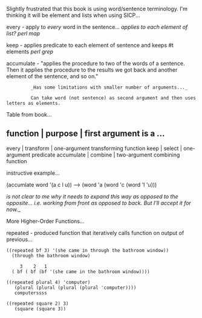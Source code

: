 Slightly frustrated that this book is using word/sentence terminology.
I'm thinking it will be element and lists when using SICP...


every - apply to *every* word in the sentence...
        _applies to each element of list?_
        _perl map_

keep  - applies predicate to each element of sentence and keeps #t elements
        _perl grep_
        
accumulate - "applies the procedure to two of the words of a
             sentence. Then it applies the procedure to the results we
             got back and another element of the sentence, and so on."
             
             _Has some limitations with smaller number of arguments..._

             Can take word (not sentence) as second argument and then uses letters as elements.
             
             
             
Table from book...

function   | purpose   | first argument is a ...
------------------------------------------------------------
every      | transform | one-argument transforming function
keep       | select    | one-argument predicate
accumulate | combine   | two-argument combining function

instructive example...

 (accumlate word '(a c l u)) --> (word 'a (word 'c (word 'l 'u)))

_is not clear to me why it needs to expand this way as opposed to the
opposite... i.e. working from front as opposed to back. But I'll
accept it for now.__


More Higher-Order Functions...

repeated - produced function that iteratively calls function on output of previous...

    ((repeated bf 3) '(she came in through the bathroom window))
      (through the bathroom window)

         3    2   1
      ( bf ( bf (bf '(she came in the bathroom window))))

    ((repeated plural 4) 'computer) 
       (plural (plural (plural (plural 'computer))))
       computerssss
       
    ((repeated square 2) 3)
       (square (square 3))
       
